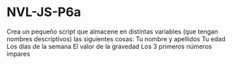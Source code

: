 # NVL-JS-P6a
Crea un pequeño script que almacene en distintas variables (que tengan nombres descriptivos) las siguientes cosas: Tu nombre y apellidos Tu edad Los días de la semana El valor de la gravedad Los 3 primeros números impares
